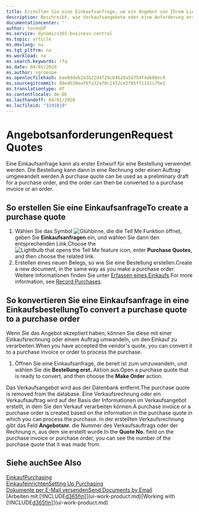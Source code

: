 ```yaml
---
title: Erstellen Sie eine Einkaufsanfrage, um ein Angebot von Ihrem Lieferanten anzufordern | Microsoft Docs
description: Beschreibt, wie Verkaufsangebote oder eine Anforderung erstellt wird, um Ihr Angebot zu erfassen, um unter bestimmten Bedingungen einem Debitoren zu verkaufen.
documentationcenter: ''
author: SorenGP
ms.service: dynamics365-business-central
ms.topic: article
ms.devlang: na
ms.tgt_pltfrm: na
ms.workload: na
ms.search.keywords: rfq
ms.date: 04/01/2020
ms.author: sgroespe
ms.openlocfilehash: bae0ddeb2a3b22d4f29c04628a54754f4d608ec9
ms.sourcegitcommit: 88e4b30eaf6fa32af0c1452ce2f85ff1111c75e2
ms.translationtype: HT
ms.contentlocale: de-DE
ms.lasthandoff: 04/01/2020
ms.locfileid: "3191019"
---
```

# <a name="request-quotes"></a><span data-ttu-id="65a28-103">Angebotsanforderungen</span><span class="sxs-lookup"><span data-stu-id="65a28-103">Request Quotes</span></span>
<span data-ttu-id="65a28-104">Eine Einkaufsanfrage kann als erster Entwurf für eine Bestellung verwendet werden. Die Bestellung kann dann in eine Rechnung oder einen Auftrag umgewandelt werden.</span><span class="sxs-lookup"><span data-stu-id="65a28-104">A purchase quote can be used as a preliminary draft for a purchase order, and the order can then be converted to a purchase invoice or an order.</span></span>


## <a name="to-create-a-purchase-quote"></a><span data-ttu-id="65a28-105">So erstellen Sie eine Einkaufsanfrage</span><span class="sxs-lookup"><span data-stu-id="65a28-105">To create a purchase quote</span></span>
1. <span data-ttu-id="65a28-106">Wählen Sie das Symbol ![Glühbirne, die die Tell Me Funktion öffnet](media/ui-search/search_small.png "Sagen Sie mir, was Sie tun wollen"), geben Sie **Einkaufsanfragen** ein, und wählen Sie dann den entsprechenden Link.</span><span class="sxs-lookup"><span data-stu-id="65a28-106">Choose the ![Lightbulb that opens the Tell Me feature](media/ui-search/search_small.png "Tell me what you want to do") icon, enter **Purchase Quotes**, and then choose the related link.</span></span>
2. <span data-ttu-id="65a28-107">Erstellen eines neuen Belegs, so wie Sie eine Bestellung erstellen.</span><span class="sxs-lookup"><span data-stu-id="65a28-107">Create a new document, in the same way as you make a purchase order.</span></span> <span data-ttu-id="65a28-108">Weitere Informationen finden Sie unter [Erfassen eines Einkaufs](purchasing-how-record-purchases.md).</span><span class="sxs-lookup"><span data-stu-id="65a28-108">For more information, see [Record Purchases](purchasing-how-record-purchases.md).</span></span>

## <a name="to-convert-a-purchase-quote-to-a-purchase-order"></a><span data-ttu-id="65a28-109">So konvertieren Sie eine Einkaufsanfrage in eine Einkaufsbestellung</span><span class="sxs-lookup"><span data-stu-id="65a28-109">To convert a purchase quote to a purchase order</span></span>
<span data-ttu-id="65a28-110">Wenn Sie das Angebot akzeptiert haben, können Sie diese mit einer Einkaufsrechnung oder einem Auftrag umwandeln, um den Einkauf zu verarbeiten.</span><span class="sxs-lookup"><span data-stu-id="65a28-110">When you have accepted the vendor's quote, you can convert it to a purchase invoice or order to process the purchase.</span></span>

1. <span data-ttu-id="65a28-111">Öffnen Sie eine Einkaufsanfrage, die bereit ist zum umzuwandeln, und wählen Sie die **Bestellung erst.** Aktion aus.</span><span class="sxs-lookup"><span data-stu-id="65a28-111">Open a purchase quote that is ready to convert, and then choose the **Make Order** action.</span></span>

<span data-ttu-id="65a28-112">Das Verkaufsangebot wird aus der Datenbank entfernt.</span><span class="sxs-lookup"><span data-stu-id="65a28-112">The purchase quote is removed from the database.</span></span> <span data-ttu-id="65a28-113">Eine Verkaufsrechnung oder ein Verkaufsauftrag wird auf der Basis der Informationen im Verkaufsangebot erstellt, in dem Sie den Verkauf verarbeiten können.</span><span class="sxs-lookup"><span data-stu-id="65a28-113">A purchase invoice or a purchase order is created based on the information in the purchase quote in which you can process the purchase.</span></span> <span data-ttu-id="65a28-114">In der erstellten Verkaufsrechnung gibt das Feld **Angebotsnr.** die Nummer des Verkaufsauftrags oder der Rechnung  n, aus dem sie erstellt wurde.</span><span class="sxs-lookup"><span data-stu-id="65a28-114">In the **Quote No.** field on the purchase invoice or purchase order, you can see the number of the purchase quote that it was made from.</span></span>

## <a name="see-also"></a><span data-ttu-id="65a28-115">Siehe auch</span><span class="sxs-lookup"><span data-stu-id="65a28-115">See Also</span></span>
[<span data-ttu-id="65a28-116">Einkauf</span><span class="sxs-lookup"><span data-stu-id="65a28-116">Purchasing</span></span>](purchasing-manage-purchasing.md)  
[<span data-ttu-id="65a28-117">Einkaufeinrichten</span><span class="sxs-lookup"><span data-stu-id="65a28-117">Setting Up Purchasing</span></span>](purchasing-setup-purchasing.md)  
[<span data-ttu-id="65a28-118">Dokumente per E-Mail versenden</span><span class="sxs-lookup"><span data-stu-id="65a28-118">Send Documents by Email</span></span>](ui-how-send-documents-email.md)  
<span data-ttu-id="65a28-119">[Arbeiten mit [!INCLUDE[d365fin](includes/d365fin_md.md)]](ui-work-product.md)</span><span class="sxs-lookup"><span data-stu-id="65a28-119">[Working with [!INCLUDE[d365fin](includes/d365fin_md.md)]](ui-work-product.md)</span></span>
